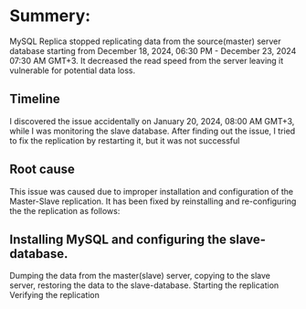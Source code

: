 # Summery:
MySQL Replica stopped replicating data from the source(master) server database starting from December 18, 2024, 06:30 PM - December 23, 2024 07:30 AM GMT+3. It decreased the read speed from the server leaving it vulnerable for potential data loss.

## Timeline
I discovered the issue accidentally on January 20, 2024, 08:00 AM GMT+3, while I was monitoring the slave database. After finding out the issue, I tried to fix the replication by restarting it, but it was not successful

## Root cause
This issue was caused due to improper installation and configuration of the Master-Slave replication. It has been fixed by reinstalling and re-configuring the the replication as follows:
## Installing MySQL and configuring the slave-database.
Dumping the data from the master(slave) server, copying to the slave server, restoring the data to the slave-database.
Starting the replication
Verifying the replication


